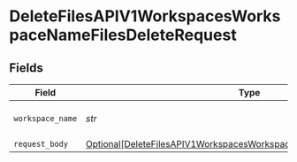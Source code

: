 # DeleteFilesAPIV1WorkspacesWorkspaceNameFilesDeleteRequest


## Fields

| Field                                                                                                                                                           | Type                                                                                                                                                            | Required                                                                                                                                                        | Description                                                                                                                                                     |
| --------------------------------------------------------------------------------------------------------------------------------------------------------------- | --------------------------------------------------------------------------------------------------------------------------------------------------------------- | --------------------------------------------------------------------------------------------------------------------------------------------------------------- | --------------------------------------------------------------------------------------------------------------------------------------------------------------- |
| `workspace_name`                                                                                                                                                | *str*                                                                                                                                                           | :heavy_check_mark:                                                                                                                                              | Type the name of the workspace.                                                                                                                                 |
| `request_body`                                                                                                                                                  | [Optional[DeleteFilesAPIV1WorkspacesWorkspaceNameFilesDeleteFileNames]](../../models/operations/deletefilesapiv1workspacesworkspacenamefilesdeletefilenames.md) | :heavy_minus_sign:                                                                                                                                              | N/A                                                                                                                                                             |